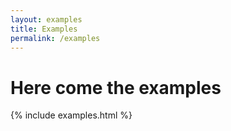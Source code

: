 ```yaml
---
layout: examples
title: Examples
permalink: /examples
---
```


# Here come the examples

{% include examples.html %}
